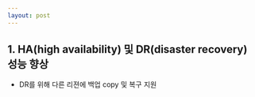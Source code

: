 ```yaml
---
layout: post
---
```


## 1. HA(high availability) 및 DR(disaster recovery) 성능 향상

- DR를 위해 다른 리젼에 백업 copy 및 복구 지원

